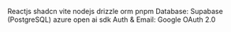 Reactjs
shadcn
vite
nodejs
drizzle orm
pnpm
Database: Supabase (PostgreSQL)
azure open ai sdk 
Auth & Email: Google OAuth 2.0